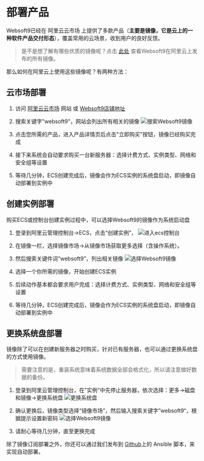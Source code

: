 # 部署产品

Websoft9已经在 阿里云云市场 上提供了多款产品（**主要是镜像，它是云上的一种软件产品交付形态**），覆盖常用的云场景，收到用户的良好反馈。

>  是不是想了解有哪些优质的镜像呢？点击 [此处](https://shop658hlt17.market.aliyun.com) 查看Websoft9在阿里云上发布的所有镜像。

那么如何在阿里云上使用这些镜像呢？有两种方法：

## 云市场部署

1. 访问 [阿里云云市场](https://shop658hlt17.market.aliyun.com/) 网站 或 [Websoft9店铺地址](https://shop658hlt17.market.aliyun.com/)

2. 搜索关键字"websoft9"，网站会列出所有相关的镜像
   ![搜索Websoft9镜像](https://libs.websoft9.com/Websoft9/DocsPicture/zh/aliyun/aliyun-buywebsoft9.gif) 

3. 点击您所需的产品，进入产品详情页后点击"立即购买"按钮，镜像已经购买完成
7. 接下来系统会自动要求购买一台新服务器：选择计费方式、实例类型、网络和安全组等设置
8. 等待几分钟，ECS创建完成后，镜像会作为ECS实例的系统盘启动，即镜像自动部署到实例中


## 创建实例部署

购买ECS或控制台创建实例过程中，可以选择Websoft9的镜像作为系统启动盘

1. 登录到阿里云管理控制台->ECS，点击“创建实例”，
   ![进入ecs控制台](https://libs.websoft9.com/Websoft9/DocsPicture/zh/aliyun/aliyun-createecs-websoft9.png)
2. 在镜像一栏，选择镜像市场->从镜像市场获取更多选择（含操作系统）。
3. 然后搜索关键件词“websoft9”，列出相关镜像
   ![选择Websoft9镜像](https://libs.websoft9.com/Websoft9/DocsPicture/zh/aliyun/aliyun-searchw9image-websoft9.png)

4. 选择一个你所需的镜像，开始创建ECS实例
5. 后续动作基本都会要求用户完成：选择计费方式、实例类型、网络和安全组等设置
6. 等待几分钟，ECS创建完成后，镜像会作为ECS实例的系统盘启动，即镜像自动部署到实例中

## 更换系统盘部署

镜像除了可以在创建新服务器之时购买，针对已有服务器，也可以通过更换系统盘的方式使用镜像。

> 需要注意的是，重装系统意味着系统数据全部会格式化，所以请注意做好数据的备份。

1. 登录到阿里云管理控制台，在”实例“中先停止服务器，依次选择：更多->磁盘和镜像->更换系统盘 
   ![更换系统盘](https://libs.websoft9.com/Websoft9/DocsPicture/zh/aliyun/aliyun-changesysdisk-websoft9.png)

2. 确认更换后，镜像类型选择“镜像市场”，然后输入搜索关键字”websoft9“，根据提示设置新密码
   ![选择Websoft9镜像](https://libs.websoft9.com/Websoft9/DocsPicture/zh/aliyun/aliyun-searchw9image-websoft9.png)

3. 请耐心等待几分钟，直至更换完成

除了镜像订阅部署之外，你还可以通过我们发布到 [Github](https://github.com/websoft9)上的 Ansible 脚本，来实现自动部署。